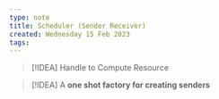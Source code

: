 ```yaml
---
type: note
title: Scheduler (Sender Receiver)
created: Wednesday 15 Feb 2023
tags: 
---
```

> [!IDEA]
> Handle to Compute Resource

> [!IDEA]
> A **one shot factory for creating senders**